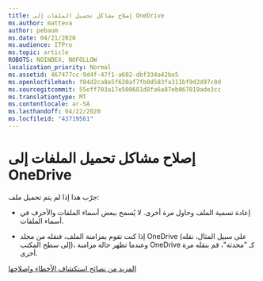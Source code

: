 ```yaml
---
title: إصلاح مشاكل تحميل الملفات إلى OneDrive
ms.author: matteva
author: pebaum
ms.date: 04/21/2020
ms.audience: ITPro
ms.topic: article
ROBOTS: NOINDEX, NOFOLLOW
localization_priority: Normal
ms.assetid: 467477cc-9d4f-47f1-a602-dbf334a42be5
ms.openlocfilehash: f84d2ca8e5f620af7fb0d583fa311bf9d2d97c0d
ms.sourcegitcommit: 55eff703a17e500681d8fa6a87eb067019ade3cc
ms.translationtype: MT
ms.contentlocale: ar-SA
ms.lasthandoff: 04/22/2020
ms.locfileid: "43719561"
---
```

# <a name="fix-problems-uploading-files-to-onedrive"></a>إصلاح مشاكل تحميل الملفات إلى OneDrive

جرّب هذا إذا لم يتم تحميل ملف:
  
- إعادة تسمية الملف وحاول مرة أخرى. لا يُسمح ببعض أسماء الملفات والأحرف في أسماء الملفات. 
    
- إذا كنت تقوم بمزامنة الملف، فنقله من مجلد OneDrive (على سبيل المثال، نقله إلى سطح المكتب)، وعندما تظهر حالة مزامنة OneDrive كـ "محدثة"، قم بنقله مرة أخرى. 
    
[المزيد من نصائح استكشاف الأخطاء وإصلاحها](https://go.microsoft.com/fwlink/?linkid=873155)
  

